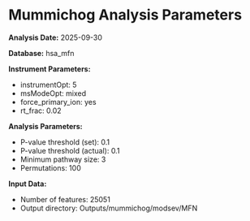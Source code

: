 # Mummichog Analysis Parameters

**Analysis Date:** 2025-09-30

**Database:** hsa_mfn

**Instrument Parameters:**
- instrumentOpt: 5
- msModeOpt: mixed
- force_primary_ion: yes
- rt_frac: 0.02

**Analysis Parameters:**
- P-value threshold (set): 0.1
- P-value threshold (actual): 0.1
- Minimum pathway size: 3
- Permutations: 100

**Input Data:**
- Number of features: 25051
- Output directory: Outputs/mummichog/modsev/MFN

